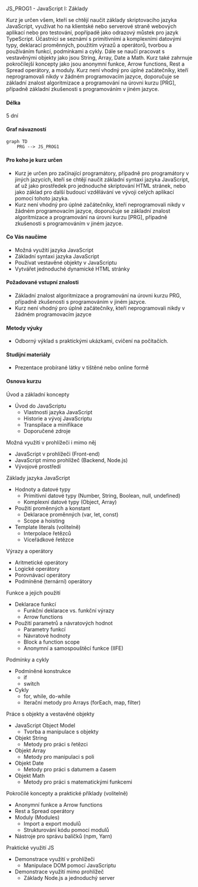 JS_PROG1 - JavaScript I: Základy

Kurz je určen všem, kteří se chtějí naučit základy skriptovacího jazyka JavaScript, využívat ho na klientské nebo serverové straně webových aplikací nebo pro testování, popřípadě jako odrazový můstek pro jazyk TypeScript. Účastníci se seznámí s primitivními a komplexními datovými typy, deklarací proměnných, použitím výrazů a operátorů, tvorbou a používáním funkcí, podmínkami a cykly. Dále se naučí pracovat s vestavěnými objekty jako jsou String, Array, Date a Math. Kurz také zahrnuje pokročilejší koncepty jako jsou anonymní funkce, Arrow functions, Rest a Spread operátory, a moduly. Kurz není vhodný pro úplné začátečníky, kteří neprogramovali nikdy v žádném programovacím jazyce, doporučuje se základní znalost algoritmizace a programování na úrovni kurzu [PRG], případně základní zkušenosti s programováním v jiném jazyce.

#### Délka

5 dní

#### Graf návazností

```mermaid
graph TD
    PRG --> JS_PROG1
```

#### Pro koho je kurz určen

- Kurz je určen pro začínající programátory, případně pro programátory v jiných jazycích, kteří se chtějí naučit základní syntaxi jazyka JavaScript, ať už jako prostředek pro jednoduché skriptování HTML stránek, nebo jako základ pro další budoucí vzdělávání ve vývoji celých aplikací pomocí tohoto jazyka.
- Kurz není vhodný pro úplné začátečníky, kteří neprogramovali nikdy v žádném programovacím jazyce, doporučuje se základní znalost algoritmizace a programování na úrovni kurzu [PRG], případně zkušenosti s programováním v jiném jazyce.

#### Co Vás naučíme

- Možná využití jazyka JavaScript
- Základní syntaxi jazyka JavaScript 
- Používat vestavěné objekty v JavaScriptu
- Vytvářet jednoduché dynamické HTML stránky

#### Požadované vstupní znalosti
- Základní znalost algoritmizace a programování na úrovni kurzu PRG, případně zkušenosti s programováním v jiném jazyce.
- Kurz není vhodný pro úplné začátečníky, kteří neprogramovali nikdy v žádném programovacím jazyce

#### Metody výuky
- Odborný výklad s praktickými ukázkami, cvičení na počítačích.

#### Studijní materiály
- Prezentace probírané látky v tištěné nebo online formě

#### Osnova kurzu
Úvod a základní koncepty
- Úvod do JavaScriptu
  - Vlastnosti jazyka JavaScript
  - Historie a vývoj JavaScriptu
  - Transpilace a minifikace
  - Doporučené zdroje
 
Možná využití v prohlížeči i mimo něj
  - JavaScript v prohlížeči (Front-end)
  - JavaScript mimo prohlížeč (Backend, Node.js)
  - Vývojové prostředí

Základy jazyka JavaScript
- Hodnoty a datové typy
  - Primitivní datové typy (Number, String, Boolean, null, undefined)
  - Komplexní datové typy (Object, Array)
- Použití proměnných a konstant
  - Deklarace proměnných (var, let, const)
  - Scope a hoisting
- Template literals (volitelně)
  - Interpolace řetězců
  - Víceřádkové řetězce

Výrazy a operátory
- Aritmetické operátory
- Logické operátory
- Porovnávací operátory
- Podmíněné (ternární) operátory

Funkce a jejich použití
- Deklarace funkcí
  - Funkční deklarace vs. funkční výrazy
  - Arrow functions
- Použití parametrů a návratových hodnot
  - Parametry funkcí
  - Návratové hodnoty
  - Block a function scope
  - Anonymní a samospouštěcí funkce (IIFE)

Podmínky a cykly
- Podmíněné konstrukce
  - if
  - switch
- Cykly
  - for, while, do-while
  - Iterační metody pro Arrays (forEach, map, filter)

Práce s objekty a vestavěné objekty
- JavaScript Object Model
  - Tvorba a manipulace s objekty
- Objekt String
  - Metody pro práci s řetězci
- Objekt Array
  - Metody pro manipulaci s poli
- Objekt Date
  - Metody pro práci s datumem a časem
- Objekt Math
  - Metody pro práci s matematickými funkcemi

Pokročilé koncepty a praktické příklady (volitelně)
- Anonymní funkce a Arrow functions
- Rest a Spread operátory
- Moduly (Modules)
  - Import a export modulů
  - Strukturování kódu pomocí modulů
- Nástroje pro správu balíčků (npm, Yarn)

Praktické využití JS
- Demonstrace využití v prohlížeči
  - Manipulace DOM pomocí JavaScriptu
- Demonstrace využití mimo prohlížeč
  - Základy Node.js a jednoduchý server